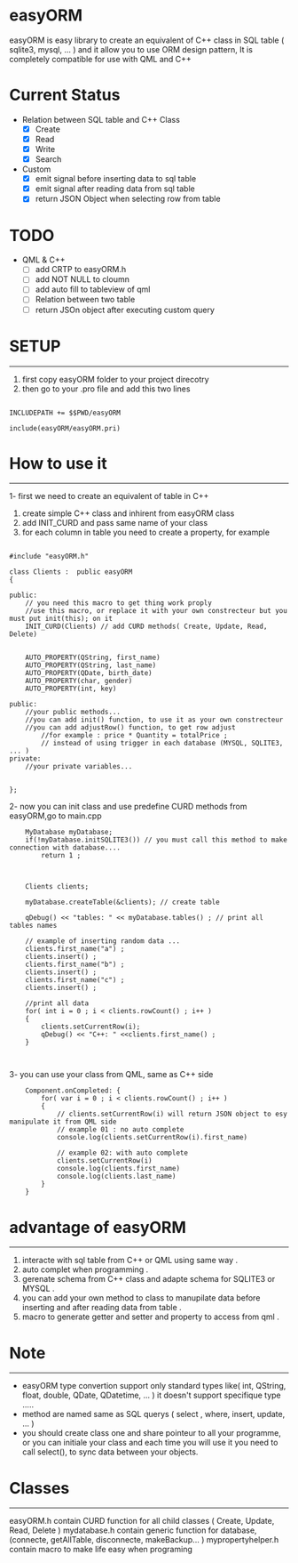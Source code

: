 # easyORM

easyORM is easy library to create an equivalent of C++ class in SQL table ( sqlite3, mysql, ... ) and it allow you to use ORM design pattern, It is completely compatible for use with QML and C++

# Current Status

- Relation between SQL table and C++ Class
    + [X] Create
    + [X] Read 
    + [X] Write
    + [X] Search
- Custom
    + [X] emit signal before inserting data to sql table
    + [X] emit signal after reading data from sql table
    + [X] return JSON Object when selecting row from table
    
# TODO
- QML & C++
    + [ ] add CRTP to easyORM.h
    + [ ] add NOT NULL to cloumn
    + [ ] add auto fill to tableview of qml
    + [ ] Relation between two table
    + [ ] return JSOn object after executing custom query
    
# SETUP
-------
1) first copy easyORM folder to your project direcotry
2) then go to your .pro file and add this two lines

```

INCLUDEPATH += $$PWD/easyORM

include(easyORM/easyORM.pri)

```

# How to use it
----------------
1- first we need to create an equivalent  of table in C++
1) create simple C++ class and inhirent from easyORM class
2) add INIT_CURD and pass same name of your class
3) for each column in table you need to create a property, for example

```

#include "easyORM.h"

class Clients :  public easyORM
{

public:
    // you need this macro to get thing work proply
    //use this macro, or replace it with your own constrecteur but you must put init(this); on it
    INIT_CURD(Clients) // add CURD methods( Create, Update, Read, Delete)


    AUTO_PROPERTY(QString, first_name)
    AUTO_PROPERTY(QString, last_name)
    AUTO_PROPERTY(QDate, birth_date)
    AUTO_PROPERTY(char, gender)
    AUTO_PROPERTY(int, key)

public:
    //your public methods...
    //you can add init() function, to use it as your own constrecteur
    //you can add adjustRow() function, to get row adjust
        //for example : price * Quantity = totalPrice ;
        // instead of using trigger in each database (MYSQL, SQLITE3, ... )
private:
    //your private variables...


};

```
2- now you can init class and use predefine CURD methods from easyORM,go to main.cpp

```
    MyDatabase myDatabase;
    if(!myDatabase.initSQLITE3()) // you must call this method to make connection with database....
        return 1 ;
        
    
    
    Clients clients; 
    
    myDatabase.createTable(&clients); // create table 
    
    qDebug() << "tables: " << myDatabase.tables() ; // print all tables names
    
    // example of inserting random data ...
    clients.first_name("a") ; 
    clients.insert() ;
    clients.first_name("b") ; 
    clients.insert() ;
    clients.first_name("c") ; 
    clients.insert() ;
    
    //print all data
    for( int i = 0 ; i < clients.rowCount() ; i++ )
    {
        clients.setCurrentRow(i);
        qDebug() << "C++: " <<clients.first_name() ;
    }



```

3- you can use your class from QML, same as C++ side

```
    Component.onCompleted: {
        for( var i = 0 ; i < clients.rowCount() ; i++ )
        {
            // clients.setCurrentRow(i) will return JSON object to esy manipulate it from QML side
            // example 01 : no auto complete
            console.log(clients.setCurrentRow(i).first_name)
            
            // example 02: with auto complete
            clients.setCurrentRow(i)
            console.log(clients.first_name)
            console.log(clients.last_name)
        }
    }
```
# advantage of easyORM
----------------------
1. interacte with sql table from C++ or QML using same way .
2. auto complet when programming .
3. gerenate schema from C++ class and adapte schema for SQLITE3 or MYSQL .
4. you can add your own method to class to manupilate data before inserting and after reading data from table .
5. macro to generate getter and setter and property to access from qml .


# Note
-------
- easyORM type convertion support only standard types like( int, QString, float, double, QDate, QDatetime, ... ) 
it doesn't support specifique type .....
- method are named same as SQL querys ( select , where, insert, update, ... ) 
- you should create class one and share pointeur to all your programme, or you can initiale your class and each time you will use it you need to call select(), to sync data between your objects.

# Classes
---------
easyORM.h contain CURD function for all child classes ( Create, Update, Read, Delete ) 
mydatabase.h contain generic function for database, (connecte, getAllTable, disconnecte, makeBackup... )
mypropertyhelper.h contain macro to make life easy when programing


